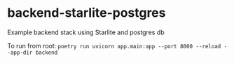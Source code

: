 # backend-starlite-postgres

Example backend stack using Starlite and postgres db

To run from root:
`poetry run uvicorn app.main:app --port 8000 --reload --app-dir backend`
